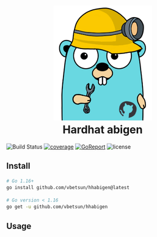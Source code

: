 
<div align="center">
	<h1><img alt="hardhat-abigen logo" src="/logo.png" height="300" /><br />
		Hardhat abigen
	</h1>
</div>


![Build Status](https://github.com/vbetsun/hhabigen/workflows/CI/badge.svg)
[![coverage](https://codecov.io/gh/vbetsun/hhabigen/branch/main/graph/badge.svg)](https://codecov.io/gh/vbetsun/hhabigen)
[![GoReport](https://goreportcard.com/badge/github.com/vbetsun/hhabigen)](https://goreportcard.com/report/github.com/vbetsun/hhabigen)
![license](https://img.shields.io/github/license/vbetsun/hhabigen)

## Install

```sh
# Go 1.16+
go install github.com/vbetsun/hhabigen@latest

# Go version < 1.16
go get -u github.com/vbetsun/hhabigen 
```

## Usage
